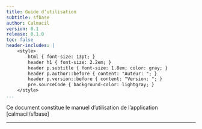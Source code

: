 ```yaml
---
title: Guide d’utilisation
subtitle: sfbase
author: Calmacil
version: 0.1
release: 0.1.0
toc: false
header-includes: |
    <style>
        html { font-size: 13pt; }
        header h1 { font-size: 2.2em; }
        header p.subtitle { font-size: 1.8em; color: gray; }
        header p.author::before { content: "Auteur: "; }
        header p.version::before { content: "Version: "; }
        pre.sourceCode { background-color: lightgray; }
    </style>
...
```


Ce document constitue le manuel d’utilisation de l’application [calmacil/sfbase]

------
